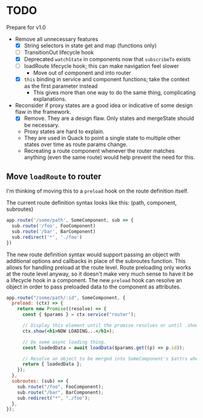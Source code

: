 # TODO

Prepare for v1.0

- Remove all unnecessary features
  - [x] String selectors in state get and map (functions only)
  - [ ] TransitionOut lifecycle hook
  - [x] Deprecated `watchState` in components now that `subscribeTo` exists
  - [ ] loadRoute lifecycle hook; this can make navigation feel slower
    - Move out of component and into router
  - [x] `this` binding in service and component functions; take the context as the first parameter instead
    - This gives more than one way to do the same thing, complicating explanations.
- Reconsider if proxy states are a good idea or indicative of some design flaw in the framework.
  - [x] Remove. They are a design flaw. Only states and mergeState should be necessary.
  - Proxy states are hard to explain.
  - They are used in Quack to point a single state to multiple other states over time as route params change.
  - Recreating a route component whenever the router matches anything (even the same route) would help prevent the need for this.

## Move `loadRoute` to router

I'm thinking of moving this to a `preload` hook on the route definition itself.

The current route definition syntax looks like this: (path, component, subroutes)

```jsx
app.route('/some/path', SomeComponent, sub => {
  sub.route('/foo', FooComponent)
  sub.route('/bar', BarComponent)
  sub.redirect('*', './foo')
})
```

The new route definition syntax would support passing an object with additional options and callbacks in place of the subroutes function. This allows for handling preload at the route level. Route preloading only works at the route level anyway, so it doesn't make very much sense to have it be a lifecycle hook in a component. The new `preload` hook can resolve an object in order to pass preloaded data to the component as attributes.

```jsx
app.route("/some/path/:id", SomeComponent, {
  preload: (ctx) => {
    return new Promise((resolve) => {
      const { $params } = ctx.service("router");

      // Display this element until the promise resolves or until .show() is called with something else.
      ctx.show(<h1>NOW LOADING...</h1>);

      // Do some async loading thing.
      const loadedData = await loadData($params.get((p) => p.id));

      // Resolve an object to be merged into SomeComponent's $attrs when connected.
      return { loadedData };
    });
  },
  subroutes: (sub) => {
    sub.route("/foo", FooComponent);
    sub.route("/bar", BarComponent);
    sub.redirect("*", "./foo");
  },
});
```
